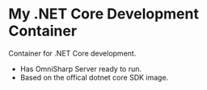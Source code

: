 # My .NET Core Development Container

Container for .NET Core development.

- Has OmniSharp Server ready to run.
- Based on the offical dotnet core SDK image.
